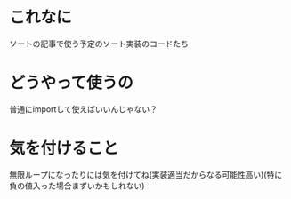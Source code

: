 # これなに
ソートの記事で使う予定のソート実装のコードたち
# どうやって使うの
普通にimportして使えばいいんじゃない？
# 気を付けること
無限ループになったりには気を付けてね(実装適当だからなる可能性高い)(特に負の値入った場合まずいかもしれない)